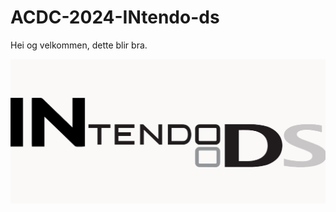 # ACDC-2024-INtendo-ds

Hei og velkommen, dette blir bra.


![Alt text](./client/public/logo-ikke-transparent.png)